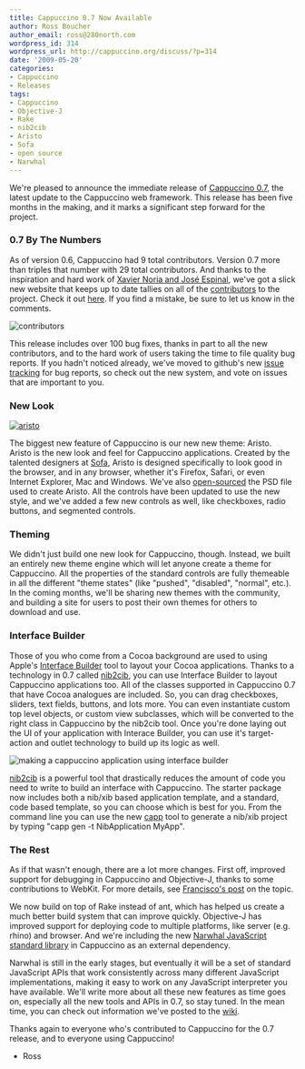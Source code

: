 ```yaml
---
title: Cappuccino 0.7 Now Available
author: Ross Boucher
author_email: ross@280north.com
wordpress_id: 314
wordpress_url: http://cappuccino.org/discuss/?p=314
date: '2009-05-20'
categories:
- Cappuccino
- Releases
tags:
- Cappuccino
- Objective-J
- Rake
- nib2cib
- Aristo
- Sofa
- open source
- Narwhal
---
```



We're pleased to announce the immediate release of [Cappuccino 0.7](/download/), the latest update to the Cappuccino web framework. This release has been five months in the making, and it marks a significant step forward for the project.

### 0.7 By The Numbers

As of version 0.6, Cappuccino had 9 total contributors. Version 0.7 more than triples that number with 29 total contributors. And thanks to the inspiration and hard work of [Xavier Noria and Jos&eacute; Espinal](http://weblog.rubyonrails.org/2009/5/18/new-code-contributor-index), we've got a slick new website that keeps up to date tallies on all of the [contributors](http://contributors.cappuccino.org/contributors) to the project. Check it out [here](http://contributors.cappuccino.org/contributors). If you find a mistake, be sure to let us know in the comments.

![contributors](/img/cpo-uploads/2009/05/contributors.jpg)

This release includes over 100 bug fixes, thanks in part to all the new contributors, and to the hard work of users taking the time to file quality bug reports. If you hadn't noticed already, we've moved to github's new [issue tracking](http://github.com/280north/cappuccino/issues) for bug reports, so check out the new system, and vote on issues that are important to you.

### New Look

[![aristo](/img/cpo-uploads/2009/05/aristo.png)](/images/Aristo.jpg)

The biggest new feature of Cappuccino is our new new theme: Aristo. Aristo is the new look and feel for Cappuccino applications. Created by the talented designers at [Sofa](http://madebysofa.com), Aristo is designed specifically to look good in the browser, and in any browser, whether it's Firefox, Safari, or even Internet Explorer, Mac and Windows. We've also [open-sourced](http://github.com/280north/aristo/tree/master) the PSD file used to create Aristo. All the controls have been updated to use the new style, and we've added a few new controls as well, like checkboxes, radio buttons, and segmented controls.

### Theming

We didn't just build one new look for Cappuccino, though. Instead, we built an entirely new theme engine which will let anyone create a theme for Cappuccino. All the properties of the standard controls are fully themeable in all the different "theme states" (like "pushed", "disabled", "normal", etc.). In the coming months, we'll be sharing new themes with the community, and building a site for users to post their own themes for others to download and use.

### Interface Builder

Those of you who come from a Cocoa background are used to using Apple's [Interface Builder](http://developer.apple.com/tools/interfacebuilder.html) tool to layout your Cocoa applications. Thanks to a technology in 0.7 called [nib2cib](http://wiki.github.com/280north/cappuccino/nib2cib), you can use Interface Builder to layout Cappuccino applications too. All of the classes supported in Cappuccino 0.7 that have Cocoa analogues are included. So, you can drag checkboxes, sliders, text fields, buttons, and lots more. You can even instantiate custom top level objects, or custom view subclasses, which will be converted to the right class in Cappuccino by the nib2cib tool. Once you're done laying out the UI of your application with Interace Builder, you can use it's target-action and outlet technology to build up its logic as well.

![making a cappuccino application using interface builder](/img/cpo-uploads/2009/05/temp-image_1_72.png)

[nib2cib](http://wiki.github.com/280north/cappuccino/nib2cib) is a powerful tool that drastically reduces the amount of code you need to write to build an interface with Cappuccino. The starter package now includes both a nib/xib based application template, and a standard, code based template, so you can choose which is best for you. From the command line you can use the new [capp](http://wiki.github.com/280north/cappuccino/capp) tool to generate a nib/xib project by typing "capp gen -t NibApplication MyApp".

### The Rest

As if that wasn't enough, there are a lot more changes. First off, improved support for debugging in Cappuccino and Objective-J, thanks to some contributions to WebKit. For more details, see [Francisco's post](http://www.alertdebugging.com/2009/04/29/building-a-better-javascript-profiler-with-webkit/) on the topic.

We now build on top of Rake instead of ant, which has helped us create a much better build system that can improve quickly. Objective-J has improved support for deploying code to multiple platforms, like server (e.g. rhino) and browser. And we're including the new [Narwhal JavaScript standard library](http://github.com/tlrobinson/narwhal/tree/master) in Cappuccino as an external dependency.

Narwhal is still in the early stages, but eventually it will be a set of standard JavaScript APIs that work consistently across many different JavaScript implementations, making it easy to work on any JavaScript interpreter you have available. We'll write more about all these new features as time goes on, especially all the new tools and APIs in 0.7, so stay tuned. In the mean time, you can check out information we've posted to the [wiki](http://wiki.github.com/280north/cappuccino/).

Thanks again to everyone who's contributed to Cappuccino for the 0.7 release, and to everyone using Cappuccino!

- Ross



